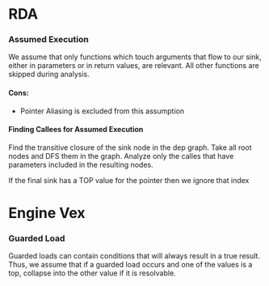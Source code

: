 # RDA
### Assumed Execution
We assume that only functions which touch arguments that flow to our sink, either in parameters or in return values, are relevant.
All other functions are skipped during analysis. 

#### Cons:
- Pointer Aliasing is excluded from this assumption

#### Finding Callees for Assumed Execution
Find the transitive closure of the sink node in the dep graph. 
Take all root nodes and DFS them in the graph.
Analyze only the calles that have parameters included in the resulting nodes.

If the final sink has a TOP value for the pointer then we ignore that index

# Engine Vex
### Guarded Load
Guarded loads can contain conditions that will always result in a true result.
Thus, we assume that if a guarded load occurs and one of the values is a top, collapse into the other value if it is resolvable.